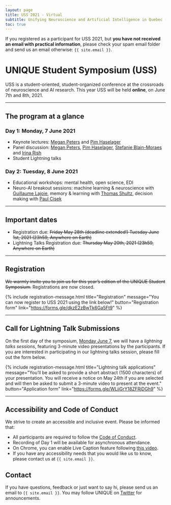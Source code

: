 ```yaml
---
layout: page
title: USS 2021 - Virtual
subtitle: Unifying Neuroscience and Artificial Intelligence in Quebec (UNIQUE) - Student Symposium
toc: true
---
```

<div class="box">
  If you registered as a participant for USS 2021, but <strong>you have not received an email with practical information</strong>, please check your spam email folder and send us an email otherwise: <code>{{ site.email }}</code>.
</div>

# UNIQUE Student Symposium (USS)
USS is a student-oriented, student-organized conference at the crossroads of neuroscience and AI research. This year USS will be held **online**, on June 7th and 8th, 2021.

---

## The program at a glance

### Day 1: Monday, 7 June 2021

- Keynote lectures: [Megan Peters](speakers#megan_peters) and [Pim Haselager](speakers#pim_haselager)
- Panel discussion: [Megan Peters](speakers#megan_peters), [Pim Haselager](speakers#pim_haselager), [Stefanie Blain-Moraes](speakers#stefanie_blain-moraes) and [Irina Rish](speakers#irina_rish)
- Student Lightning talks

### Day 2: Tuesday, 8 June 2021

- Educational workshops: mental health, open science, EDI
- Neuro-AI breakout sessions: machine learning & neuroscience with [Guillaume Lajoie](speakers#guillaume_lajoie), memory & learning with [Thomas Shultz](speakers#thomas_shultz), decision making with [Paul Cisek](speakers#paul_cisek)

---

## Important dates

* Registration due: ~~Friday May 28th (deadline extended!) Tuesday June 1st, 2021 (23h59, Anywhere on Earth)~~
* Lightning Talks Registration due: ~~Thursday May 20th, 2021 (23h59, Anywhere on Earth)~~

---

## Registration

~~We warmly invite you to join us for this year’s edition of the UNIQUE Student Symposium.~~  Registrations are now closed.

{% include registration-message.html title="Registration" message="You can now register to USS 2021 using the link below!" button="Registration form" link="https://forms.gle/dkzE2zBwTk6Ga5Ft9" %}

---

## Call for Lightning Talk Submissions

On the first day of the symposium, [Monday June 7](schedule), we will have a _lightning talks sessions_, featuring 3-minute video presentations by the participants. If you are interested in participating in our lightning talks session, please fill out the form below.

{% include registration-message.html title="Lightning talk applications" message="You’ll be asked to provide a short abstract (1500 characters) of your presentation. You will receive a notice on May 24th if you are selected and will then be asked to submit a 3-minute video to present at the event." button="Application form" link="https://forms.gle/WLjjGrY18ZFRjDGh9" %}

---

## Accessibility and Code of Conduct
We strive to create an accessible and inclusive event. Please be informed that: 

- All participants are required to follow the [Code of Conduct](coc).
- Recording of Day 1 will be available for asynchronous attendance.
- On Chrome, you can enable Live Caption feature following [this video](https://www.youtube.com/embed/KDP8a5s8yaU).
- If you have any accessibility needs that you would like us to know, please contact us at `{{ site.email }}`.

## Contact

If you have questions, feedback or just want to say hi, please send us an email to `{{ site.email }}`. You may follow UNIQUE on [Twitter](https://twitter.com/ai_unique) for announcements.
